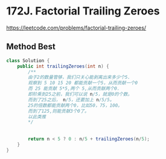 # 172J. Factorial Trailing Zeroes
https://leetcode.com/problems/factorial-trailing-zeroes/

## Method Best

```java
class Solution {
    public int trailingZeroes(int n) {
        /**
        由于2的数量管够，我们只关心能剥离出来多少个5.
        观察到 5 10 15 20 都能贡献一个5，从而贡献一个0
        而 25 能贡献 5*5,两个 5,从而贡献两个0.
        即阶乘到25之前，我们可以说 n/5，就是0的个数。
        而到了25之后， n/5，还要加上 n/5/5。
        25的倍数都能贡献两个0，比如50，75，100。
        而到了125,则能贡献3个0了。
        以此类推
        */
        
        
        return n < 5 ? 0 : n/5 + trailingZeroes(n/5);
    }
}
```